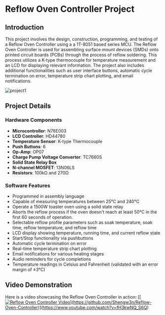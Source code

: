 # Reflow Oven Controller Project

## Introduction

This project involves the design, construction, programming, and testing of a Reflow Oven Controller using a a 1T-8051 based series MCU. The Reflow Oven Controller is used for assembling surface mount devices (SMDs) onto printed circuit boards (PCBs) through the process of reflow soldering. This process utilizes a K-type thermocouple for temperature measurement and an LCD for displaying relevant information. The project also includes additional functionalities such as user interface buttons, automatic cycle termination on error, temperature strip chart plotting, and email notifications.

![project1](https://github.com/user-attachments/assets/12cdd429-9bf4-4b84-85cf-1b1af16114ab)

## Project Details

### Hardware Components
- **Microcontroller**: N76E003
- **LCD Controller**: HD44780
- **Temperature Sensor**: K-type Thermocouple
- **Push Buttons**: 6
- **Op-Amp**: OP07
- **Charge Pump Voltage Converter**: TC7660S
- **Solid State Relay Box**
- **N-channel MOSFET**: 13N06LS
- **Resistors**: 100kΩ and 270Ω

### Software Features
- Programmed in assembly language
- Capable of measuring temperatures between 25°C and 240°C
- Operate a 1500W toaster oven using a solid state relay
- Aborts the reflow process if the oven doesn't reach at least 50°C in the first 60 seconds of operation.
- Selectable reflow profile parameters such as soak temperature, soak time, reflow temperature, and reflow time
- LCD display showing temperature, running time, and current reflow state
- Start/Stop functionality via pushbuttons
- Automatic cycle termination on error
- Real-time temperature strip chart plotting
- Email notifications for various heating stages
- Audio reminders for cycle completions
- Temperature readings in Celsius and Fahrenheit (validated with an error margin of ±3°C)

## Video Demonstration
Here is a video showcasing the Reflow Oven Controller in action:
[[[![Reflow Oven Controller Video](./video_thumbnail.jpg)](./project_demo.mp4)](https://github.com/Shengw3n/Reflow-Oven-Controller)](https://www.youtube.com/watch?v=fH3kwNQ_S6Q)
